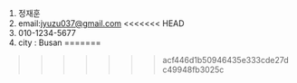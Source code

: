 1. 정재훈
2. email:jyuzu037@gmail.com
<<<<<<< HEAD
3. 010-1234-5677
4. city : Busan
=======
>>>>>>> acf446d1b50946435e333cde27dc49948fb3025c
